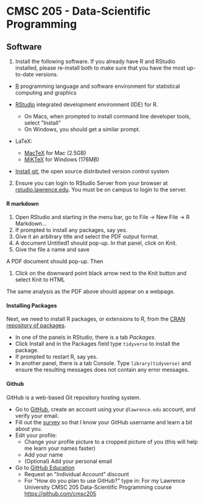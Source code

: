 # CMSC 205 - Data-Scientific Programming

## Software

1. Install the following software. If you already have R and RStudio installed, please re-install both to make sure that you have the most up-to-date versions.

- [R](https://cran.r-project.org/) programming language and software environment for statistical computing and graphics
- [RStudio](https://www.rstudio.com/products/rstudio/download3/) integrated development environment (IDE) for R.
    + On Macs, when prompted to install command line developer tools, select "Install"
    + On Windows, you should get a similar prompt.

- LaTeX:
    + [MacTeX](https://tug.org/mactex/downloading.html) for Mac (2.5GB)
    + [MiKTeX](https://miktex.org/download) for Windows (176MB)

- [Install git](http://happygitwithr.com/install-git.html#windows), the open source distributed version control system

2. Ensure you can login to RStudio Server from your browser at [rstudio.lawrence.edu](https://rstudio.lawrence.edu). You must be on campus to login to the server.


#### R markdown

1. Open RStudio and starting in the menu bar, go to File -> New File -> R Markdown…
2. If prompted to install any packages, say yes.
3. Give it an arbitrary title and select the PDF output format.
4. A document Untitled1 should pop-up. In that panel, click on Knit.
5. Give the file a name and save

A PDF document should pop-up. Then

1. Click on the downward point black arrow next to the Knit button and select Knit to HTML

The same analysis as the PDF above should appear on a webpage.

#### Installing Packages

Next, we need to install R packages, or extensions to R, from the [CRAN repository of packages](https://cran.r-project.org/web/packages/available_packages_by_name.html).

- In one of the panels in RStudio, there is a tab *Packages*.
- Click Install and in the Packages field type `tidyverse` to install the package.
- If prompted to restart R, say yes.
- In another panel, there is a tab Console. Type `library(tidyverse)` and ensure the resulting messages does not contain any error messages.

#### Github

GitHub is a web-based Git repository hosting system.

- Go to [GitHub](https://github.com/), create an account using your `@lawrence.edu` account, and verify your email. 
- Fill out the [survey](https://goo.gl/forms/QfcDhD29m6Z9m3gp1) so that I know your GitHub username and learn a bit about you.
- Edit your profile:
    + Change your profile picture to a cropped picture of you (this will help me learn your names faster)
    + Add your name
    + (Optional) Add your personal email
- Go to [GitHub Education](https://education.github.com/discount_requests/new)
    + Request an "Individual Account" discount
    + For "How do you plan to use GitHub?" type in: For my Lawrence University CMSC 205 Data-Scientific Programming course https://github.com/cmsc205

